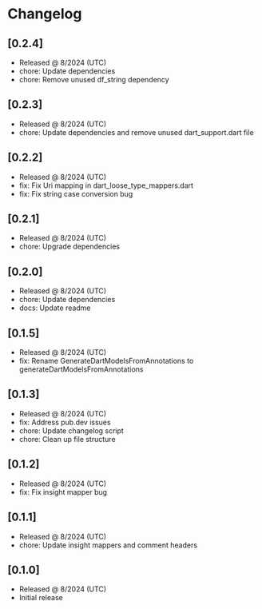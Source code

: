 # Changelog

## [0.2.4]

- Released @ 8/2024 (UTC)
- chore: Update dependencies
- chore: Remove unused df_string dependency

## [0.2.3]

- Released @ 8/2024 (UTC)
- chore: Update dependencies and remove unused dart_support.dart file

## [0.2.2]

- Released @ 8/2024 (UTC)
- fix: Fix Uri mapping in dart_loose_type_mappers.dart
- fix: Fix string case conversion bug

## [0.2.1]

- Released @ 8/2024 (UTC)
- chore: Upgrade dependencies

## [0.2.0]

- Released @ 8/2024 (UTC)
- chore: Update dependencies
- docs: Update readme

## [0.1.5]

- Released @ 8/2024 (UTC)
- fix: Rename GenerateDartModelsFromAnnotations to generateDartModelsFromAnnotations

## [0.1.3]

- Released @ 8/2024 (UTC)
- fix: Address pub.dev issues
- chore: Update changelog script
- chore: Clean up file structure

## [0.1.2]

- Released @ 8/2024 (UTC)
- fix: Fix insight mapper bug

## [0.1.1]

- Released @ 8/2024 (UTC)
- chore: Update insight mappers and comment headers

## [0.1.0]

- Released @ 8/2024 (UTC)
- Initial release

